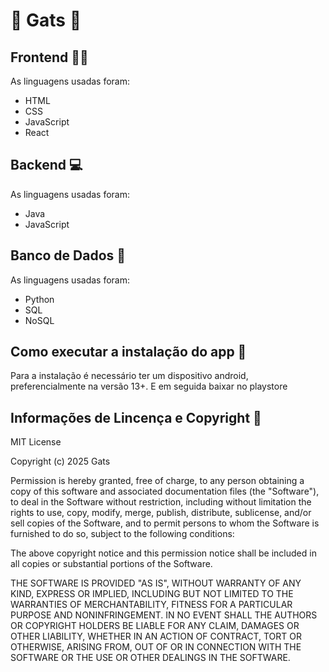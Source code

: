 #   🍃 Gats 🍃

## Frontend 🧑‍🎨

As linguagens usadas foram:  
* HTML
* CSS
* JavaScript
* React 

## Backend 💻

As linguagens usadas foram:  
* Java 
* JavaScript

## Banco de Dados 🎲

As linguagens usadas foram:  
* Python
* SQL
* NoSQL


## Como executar a instalação do app 📲

Para a instalação é necessário ter um dispositivo android, preferencialmente na versão 13+. E em seguida baixar no playstore

## Informações de Lincença e Copyright 📓

MIT License

Copyright (c) 2025 Gats

Permission is hereby granted, free of charge, to any person obtaining a copy
of this software and associated documentation files (the "Software"), to deal
in the Software without restriction, including without limitation the rights
to use, copy, modify, merge, publish, distribute, sublicense, and/or sell
copies of the Software, and to permit persons to whom the Software is
furnished to do so, subject to the following conditions:

The above copyright notice and this permission notice shall be included in all
copies or substantial portions of the Software.

THE SOFTWARE IS PROVIDED "AS IS", WITHOUT WARRANTY OF ANY KIND, EXPRESS OR
IMPLIED, INCLUDING BUT NOT LIMITED TO THE WARRANTIES OF MERCHANTABILITY,
FITNESS FOR A PARTICULAR PURPOSE AND NONINFRINGEMENT. IN NO EVENT SHALL THE
AUTHORS OR COPYRIGHT HOLDERS BE LIABLE FOR ANY CLAIM, DAMAGES OR OTHER
LIABILITY, WHETHER IN AN ACTION OF CONTRACT, TORT OR OTHERWISE, ARISING FROM,
OUT OF OR IN CONNECTION WITH THE SOFTWARE OR THE USE OR OTHER DEALINGS IN THE
SOFTWARE.




 
